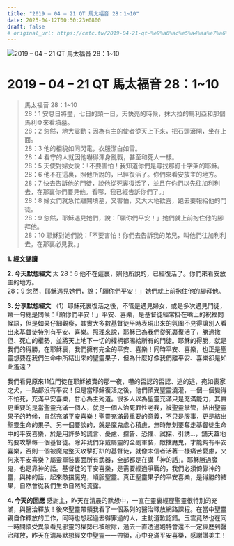 ```yaml
---
title: "2019 – 04 – 21 QT 馬太福音 28：1~10"
date: 2025-04-12T00:50:23+0800
draft: false
# original_url: https://cmtc.tw/2019-04-21-qt-%e9%a6%ac%e5%a4%aa%e7%a6%8f%e9%9f%b3-28%ef%bc%9a110
---
```


![2019 – 04 – 21 QT 馬太福音 28：1\~10](/images/qt.jpg   "2019 – 04 – 21 QT 馬太福音 28：1\~10")

# 2019 – 04 – 21 QT 馬太福音 28：1\~10

> 馬太福音 28：1\~10  
> 28：1 安息日將盡，七日的頭一日，天快亮的時候，抹大拉的馬利亞和那個馬利亞來看墳墓。  
> 28：2 忽然，地大震動；因為有主的使者從天上下來，把石頭滾開，坐在上面。  
> 28：3 他的相貌如同閃電，衣服潔白如雪。  
> 28：4 看守的人就因他嚇得渾身亂戰，甚至和死人一樣。  
> 28：5 天使對婦女說：「不要害怕！我知道你們是尋找那釘十字架的耶穌。  
> 28：6 他不在這裏，照他所說的，已經復活了。你們來看安放主的地方。  
> 28：7 快去告訴他的門徒，說他從死裏復活了，並且在你們以先往加利利去，在那裏你們要見他。看哪，我已經告訴你們了。」  
> 28：8 婦女們就急忙離開墳墓，又害怕，又大大地歡喜，跑去要報給他的門徒。  
> 28：9 忽然，耶穌遇見她們，說：「願你們平安！」她們就上前抱住他的腳拜他。  
> 28：10 耶穌對她們說：「不要害怕！你們去告訴我的弟兄，叫他們往加利利去，在那裏必見我。」

**1. 經文誦讀**

**2.  今天默想經文**
太 28：6 他不在這裏，照他所說的，已經復活了。你們來看安放主的地方。  
28：9 忽然，耶穌遇見她們，說：「願你們平安！」她們就上前抱住他的腳拜他。

**3. 分享默想經文**
（1）耶穌死裏復活之後，不管是遇見婦女，或是多次遇見門徒，第一句總是問候：「願你們平安！」平安、喜樂，是基督徒經常掛在嘴上的祝福問候語，但是如果仔細觀察，其實大多數基督徒平時表現出來的氛圍不見得讓別人看出來基督徒特別有平安、喜樂。照理來說，耶穌已為我們從死裏復活了，勝過撒但、死亡的權勢，並將天上地下一切的權柄都賜給所有的門徒。耶穌的得勝，就是我們的得勝，在耶穌裏，我們擁有完全的平安、喜樂！同時平安、喜樂，也正是聖靈想要在我們生命中所結出來的聖靈果子，但為什麼好像我們離平安、喜樂卻是如此遙遠？

我們看見原來11位門徒在耶穌被賣的那一夜，嚇的否認的否認、逃的逃，宛如喪家之犬，一點都沒有平安！但是當耶穌復活之後，他們領受聖靈澆灌，一個一個變得不怕死，充滿平安喜樂，甘心為主殉道。很多人以為聖靈充滿只是充滿能力，其實更重要的是當聖靈充滿一個人，就是一個人治死罪性老我，被聖靈掌管，結出聖靈果子的時候，自然充滿平安喜樂！聖靈充滿最重要的意義，不只是服事，更是結出聖靈生命的果子。另一個要談的，就是魔鬼處心積慮，無時無刻要奪走基督徒生命中的平安喜樂，於是用許多的謊言、憂慮、控告、恐懼、試探、引誘…，舖天蓋地的要攻擊每一個基督徒。除非我們穿戴屬靈的全副軍裝，敵擋魔鬼，才能夠有平安喜樂，否則一個被魔鬼整天攻擊打趴的基督徒，就像未信者活著一樣痛苦憂慮，又何來平安喜樂？屬靈軍裝裏面所有武器，全部都是在講「神的話」。耶穌勝過魔鬼，也是靠神的話。基督徒的平安喜樂，是需要經過爭戰的，我們必須倚靠神的靈，與神的話，起來敵擋魔鬼，順服聖靈。真正聖靈果子的平安喜樂，是得勝的結果，自然會從我們生命自然的流露。

**4. 今天的回應**
感謝主，昨天在清晨的默想中，一直在靈裏經歷聖靈很特別的充滿，與醫治釋放！後來聖靈帶領我看了一個系列的醫治釋放網路課程。在當中聖靈親自作釋放的工作，同時也想起過去得罪過的人，主動道歉認錯。玉雲竟然也在同一時間領受異象看見邪靈的權勢已被破除，過去一直透過跑特會還不一定經歷到醫治釋放，昨天在清晨默想經文中聖靈一一帶領，心中充滿平安喜樂，感謝讚美主！
